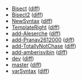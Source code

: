   * [Bisect](https://fennecdjay.github.io/gwion-coverage-report/Bisect) ([diff](https://fennecdjay.github.io/gwion-coverage-report/Bisect/diff.html))
  * [Bisect2](https://fennecdjay.github.io/gwion-coverage-report/Bisect2) ([diff](https://fennecdjay.github.io/gwion-coverage-report/Bisect2/diff.html))
  * [NewSyntax](https://fennecdjay.github.io/gwion-coverage-report/NewSyntax) ([diff](https://fennecdjay.github.io/gwion-coverage-report/NewSyntax/diff.html))
  * [TemplateRight](https://fennecdjay.github.io/gwion-coverage-report/TemplateRight) ([diff](https://fennecdjay.github.io/gwion-coverage-report/TemplateRight/diff.html))
  * [add-Aleserche](https://fennecdjay.github.io/gwion-coverage-report/add-Aleserche) ([diff](https://fennecdjay.github.io/gwion-coverage-report/add-Aleserche/diff.html))
  * [add-Pranav2612000](https://fennecdjay.github.io/gwion-coverage-report/add-Pranav2612000) ([diff](https://fennecdjay.github.io/gwion-coverage-report/add-Pranav2612000/diff.html))
  * [add-TotallyNotChase](https://fennecdjay.github.io/gwion-coverage-report/add-TotallyNotChase) ([diff](https://fennecdjay.github.io/gwion-coverage-report/add-TotallyNotChase/diff.html))
  * [add-amberisvibin](https://fennecdjay.github.io/gwion-coverage-report/add-amberisvibin) ([diff](https://fennecdjay.github.io/gwion-coverage-report/add-amberisvibin/diff.html))
  * [dev](https://fennecdjay.github.io/gwion-coverage-report/dev) ([diff](https://fennecdjay.github.io/gwion-coverage-report/dev/diff.html))
  * [master](https://fennecdjay.github.io/gwion-coverage-report/master) ([diff](https://fennecdjay.github.io/gwion-coverage-report/master/diff.html))
  * [varSyntax](https://fennecdjay.github.io/gwion-coverage-report/varSyntax) ([diff](https://fennecdjay.github.io/gwion-coverage-report/varSyntax/diff.html))
